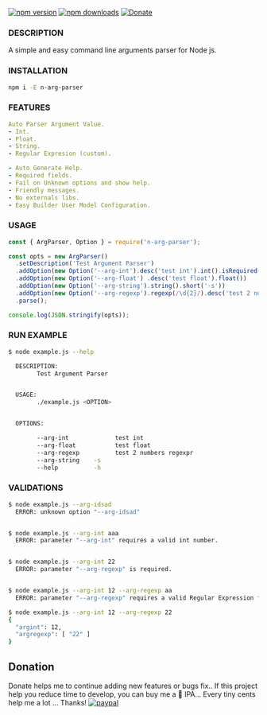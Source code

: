 [![npm version](https://badge.fury.io/js/n-arg-parser.svg)](https://badge.fury.io/js/n-arg-parser)
[![npm downloads](https://img.shields.io/npm/dt/n-arg-parser.svg?style=flat)](https://www.npmjs.com/package/n-arg-parser)
[![Donate](https://img.shields.io/badge/Donate-PayPal-green.svg)](https://www.paypal.com/cgi-bin/webscr?cmd=_s-xclick&hosted_button_id=278YCRJXTXLXJ)

### DESCRIPTION
A simple and easy command line arguments parser for Node js.


### INSTALLATION
```bash
npm i -E n-arg-parser
```

### FEATURES
```yaml
Auto Parser Argument Value.
- Int.
- Float.
- String.
- Regular Expresion (custom).

- Auto Generate Help.
- Required fields.
- Fail on Unknown options and show help.
- Friendly messages.
- No externals libs.
- Easy Builder User Model Configuration.
```

### USAGE
```js
const { ArgParser, Option } = require('n-arg-parser');

const opts = new ArgParser()
  .setDescription('Test Argument Parser')
  .addOption(new Option('--arg-int').desc('test int').int().isRequired())
  .addOption(new Option('--arg-float') .desc('test float').float())
  .addOption(new Option('--arg-string').string().short('-s'))
  .addOption(new Option('--arg-regexp').regexp(/\d{2}/).desc('test 2 numbers regexpr').isRequired())
  .parse();

console.log(JSON.stringify(opts));


```


### RUN EXAMPLE

```bash
$ node example.js --help

  DESCRIPTION:
        Test Argument Parser


  USAGE:
        ./example.js <OPTION>


  OPTIONS:

        --arg-int             test int
        --arg-float           test float
        --arg-regexp          test 2 numbers regexpr
        --arg-string    -s
        --help          -h

```
### VALIDATIONS

```bash
$ node example.js --arg-idsad
  ERROR: unknown option "--arg-idsad"


$ node example.js --arg-int aaa
  ERROR: parameter "--arg-int" requires a valid int number.


$ node example.js --arg-int 22
  ERROR: parameter "--arg-regexp" is required.


$ node example.js --arg-int 12 --arg-regexp aa
  ERROR: parameter "--arg-regexp" requires a valid Regular Expression for "/\d{2}/".

$ node example.js --arg-int 12 --arg-regexp 22
{
  "argint": 12,
  "argregexp": [ "22" ]
}
```

## Donation
Donate helps me to continue adding new features or bugs fix..
If this project help you reduce time to develop, you can buy me a :beer: IPA... Every tiny cents help me a lot ... Thanks!
[![paypal](https://www.paypalobjects.com/en_US/i/btn/btn_donateCC_LG.gif)](https://www.paypal.com/cgi-bin/webscr?cmd=_s-xclick&hosted_button_id=278YCRJXTXLXJ)
